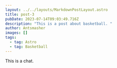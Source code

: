 ```yaml
---
layout: ../../layouts/MarkdownPostLayout.astro
title: post-3
pubDate: 2023-07-14T09:03:49.716Z
description: "This is a post about basketball. "
author: Antsmasher
images: []
tags:
  - tag: Astro
  - tag: Basketball
---
```

This is a chat.